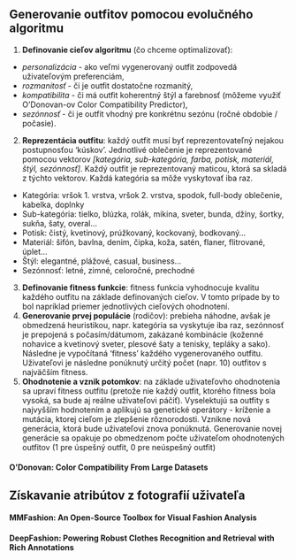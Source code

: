 ## Generovanie outfitov pomocou evolučného algoritmu ##
1. **Definovanie cieľov algoritmu** (čo chceme optimalizovať): 
- _personalizácia_ - ako veľmi vygenerovaný outfit zodpovedá uživateľovým preferenciám, 
- _rozmanitosť_ - či je outfit dostatočne rozmanitý, 
- _kompatibilita_ - či má outfit koherentný štýl a farebnosť (môžeme využiť O’Donovan-ov Color Compatibility Predictor), 
- _sezónnosť_ - či je outfit vhodný pre konkrétnu sezónu (ročné obdobie / počasie).
2. **Reprezentácia outfitu**: každý outfit musí byť reprezentovateľný nejakou postupnosťou ‘kúskov’. Jednotlivé oblečenie je reprezentované pomocou vektorov _[kategória, sub-kategória, farba, potisk, materiál, štýl, sezónnosť]_. Každý outfit je reprezentovaný maticou, ktorá sa skladá z týchto vektorov. Každá kategória sa môže vyskytovať iba raz.
- Kategória: vršok 1. vrstva, vršok 2. vrstva, spodok, full-body oblečenie, kabelka, doplnky
- Sub-kategória: tielko, blúzka, rolák, mikina, sveter, bunda, džíny, šortky, sukňa, šaty, overal…
- Potisk: čistý, kvetinový, prúžkovaný, kockovaný, bodkovaný…
- Materiál: šifón, bavlna, denim, čipka, koža, satén, flaner, flitrované, úplet…
- Štýl: elegantné, plážové, casual, business…
- Sezónnosť: letné, zimné, celoročné, prechodné
3. **Definovanie fitness funkcie**: fitness funkcia vyhodnocuje kvalitu každého outfitu na základe definovaných cieľov. V tomto prípade by to bol napríklad priemer jednotlivých cieľových ohodnotení.
4. **Generovanie prvej populácie** (rodičov): prebieha náhodne, avšak je obmedzená heuristikou, napr. kategória sa vyskytuje iba raz, sezónnosť je prepojená s počasím/dátumom, zakázané kombinácie (koženné nohavice a kvetinový sveter, plesové šaty a tenisky, tepláky a sako). Následne je vypočítaná ‘fitness’ každého vygenerovaného outfitu. Uživateľovi je následne ponúknutý určitý počet (napr. 10) outfitov s najväčším fitness.
5. **Ohodnotenie a vznik potomkov**: na základe uživateľovho ohodnotenia sa upraví fitness outfitu (pretože nie každý outfit, ktorého fitness bola vysoká, sa bude aj reálne uživateľovi páčiť). Vyselektujú sa outfity s najvyšším hodnotením a aplikujú sa genetické operátory - kríženie a mutácia, ktorej cieľom je zlepšenie rôznorodosti. Vznikne nová generácia, ktorá bude uživateľovi znova ponúknutá. Generovanie novej generácie sa opakuje po obmedzenom počte uživateľom ohodnotených outfitov (1 pre úspešný outfit, 0 pre neúspešný outfit)

#### O’Donovan: Color Compatibility From Large Datasets ####

## Získavanie atribútov z fotografií uživateľa ##
#### MMFashion: An Open-Source Toolbox for Visual Fashion Analysis ####

#### DeepFashion: Powering Robust Clothes Recognition and Retrieval with Rich Annotations ####

